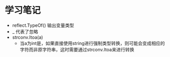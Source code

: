 #  学习笔记
- reflect.TypeOf()   输出变量类型
- _   代表了忽略
- strconv.Itoa(a)
	- 当a为int是，如果直接使用string进行强制类型转换，则可能会变成相应的字符而非原字符串，这时需要通过strconv.Itoa来进行转换